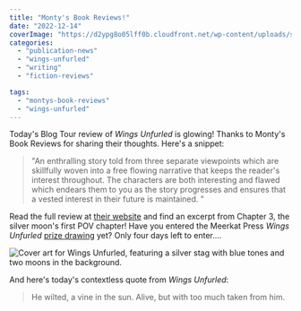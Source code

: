 ```yaml
---
title: "Monty's Book Reviews!"
date: "2022-12-14"
coverImage: "https://d2ypg8o05lff0b.cloudfront.net/wp-content/uploads/sites/3/2022/11/03023406/WingsUnfurledPreOrderImage.jpg"
categories:
  - "publication-news"
  - "wings-unfurled"
  - "writing"
  - "fiction-reviews"

tags:
  - "montys-book-reviews"
  - "wings-unfurled"
---
```


Today's Blog Tour review of _Wings Unfurled_ is glowing! Thanks to Monty's Book Reviews for sharing their thoughts. Here's a snippet:

> "An enthralling story told from three separate viewpoints which are skillfully woven into a free flowing narrative that keeps the reader's interest throughout. The characters are both interesting and flawed which endears them to you as the story progresses and ensures that a vested interest in their future is maintained. "

Read the full review at [their website](https://montysbookreviews.blogspot.com/2022/12/wings-unfurled-by-rebecca-gomez-farrell.html?fbclid=IwAR1UB3RTRhnaOXBpBjvIOWk5lW-ZGZ5zR-MWeNjuYnypRMC8-w6yX-kWuyA) and find an excerpt from Chapter 3, the silver moon's first POV chapter! Have you entered the Meerkat Press _Wings Unfurled_ [prize drawing](https://meerkatpress.com/wings-unfurled-blog-tour-giveaway/) yet? Only four days left to enter....

![Cover art for Wings Unfurled, featuring a silver stag with blue tones and two moons in the background.](https://d2ypg8o05lff0b.cloudfront.net/wp-content/uploads/sites/3/2022/11/03023406/WingsUnfurledPreOrderImage.jpg)

And here's today's contextless quote from _Wings Unfurled_:

> He wilted, a vine in the sun. Alive, but with too much taken from him.
